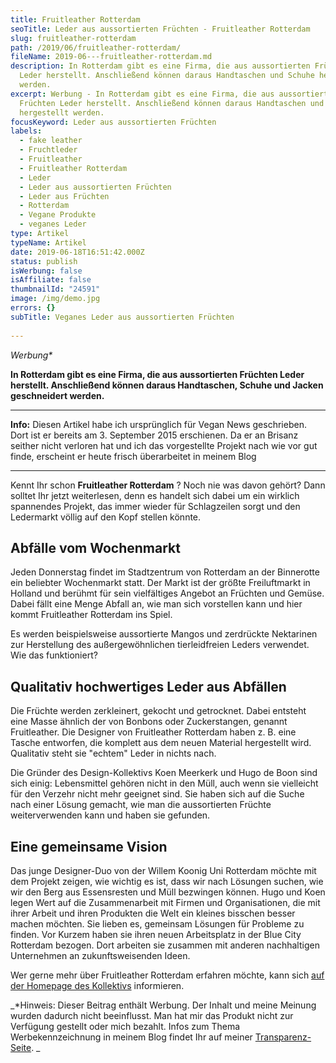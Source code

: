 ```yaml
---
title: Fruitleather Rotterdam
seoTitle: Leder aus aussortierten Früchten - Fruitleather Rotterdam
slug: fruitleather-rotterdam
path: /2019/06/fruitleather-rotterdam/
fileName: 2019-06---fruitleather-rotterdam.md
description: In Rotterdam gibt es eine Firma, die aus aussortierten Früchten
  Leder herstellt. Anschließend können daraus Handtaschen und Schuhe hergestellt
  werden.
excerpt: Werbung - In Rotterdam gibt es eine Firma, die aus aussortierten
  Früchten Leder herstellt. Anschließend können daraus Handtaschen und Schuhe
  hergestellt werden.
focusKeyword: Leder aus aussortierten Früchten
labels:
  - fake leather
  - Fruchtleder
  - Fruitleather
  - Fruitleather Rotterdam
  - Leder
  - Leder aus aussortierten Früchten
  - Leder aus Früchten
  - Rotterdam
  - Vegane Produkte
  - veganes Leder
type: Artikel
typeName: Artikel
date: 2019-06-18T16:51:42.000Z
status: publish
isWerbung: false
isAffiliate: false
thumbnailId: "24591"
image: /img/demo.jpg
errors: {}
subTitle: Veganes Leder aus aussortierten Früchten
  
---
```


_Werbung\*_

**In Rotterdam gibt es eine Firma, die aus aussortierten Früchten Leder
herstellt. Anschließend können daraus Handtaschen, Schuhe und Jacken
geschneidert werden.**

<hr />

**Info:** Diesen Artikel habe ich ursprünglich für Vegan News geschrieben. Dort
ist er bereits am 3. September 2015 erschienen. Da er an Brisanz seither nicht
verloren hat und ich das vorgestellte Projekt nach wie vor gut finde, erscheint
er heute frisch überarbeitet in meinem Blog

<hr />

Kennt Ihr schon **Fruitleather Rotterdam** ? Noch nie was davon gehört? Dann
solltet Ihr jetzt weiterlesen, denn es handelt sich dabei um ein wirklich
spannendes Projekt, das immer wieder für Schlagzeilen sorgt und den Ledermarkt
völlig auf den Kopf stellen könnte.

## Abfälle vom Wochenmarkt

Jeden Donnerstag findet im Stadtzentrum von Rotterdam an der Binnerotte ein
beliebter Wochenmarkt statt. Der Markt ist der größte Freiluftmarkt in Holland
und berühmt für sein vielfältiges Angebot an Früchten und Gemüse. Dabei fällt
eine Menge Abfall an, wie man sich vorstellen kann und hier kommt Fruitleather
Rotterdam ins Spiel.

Es werden beispielsweise aussortierte Mangos und zerdrückte Nektarinen zur
Herstellung des außergewöhnlichen tierleidfreien Leders verwendet. Wie das
funktioniert?

## Qualitativ hochwertiges Leder aus Abfällen

Die Früchte werden zerkleinert, gekocht und getrocknet. Dabei entsteht eine
Masse ähnlich der von Bonbons oder Zuckerstangen, genannt Fruitleather. Die
Designer von Fruitleather Rotterdam haben z. B. eine Tasche entworfen, die
komplett aus dem neuen Material hergestellt wird. Qualitativ steht sie "echtem"
Leder in nichts nach.

Die Gründer des Design-Kollektivs Koen Meerkerk und Hugo de Boon sind sich
einig: Lebensmittel gehören nicht in den Müll, auch wenn sie vielleicht für den
Verzehr nicht mehr geeignet sind. Sie haben sich auf die Suche nach einer Lösung
gemacht, wie man die aussortierten Früchte weiterverwenden kann und haben sie
gefunden.

## Eine gemeinsame Vision

Das junge Designer-Duo von der Willem Koonig Uni Rotterdam möchte mit dem
Projekt zeigen, wie wichtig es ist, dass wir nach Lösungen suchen, wie wir den
Berg aus Essensresten und Müll bezwingen können. Hugo und Koen legen Wert auf
die Zusammenarbeit mit Firmen und Organisationen, die mit ihrer Arbeit und ihren
Produkten die Welt ein kleines bisschen besser machen möchten. Sie lieben es,
gemeinsam Lösungen für Probleme zu finden. Vor Kurzem haben sie ihren neuen
Arbeitsplatz in der Blue City Rotterdam bezogen. Dort arbeiten sie zusammen mit
anderen nachhaltigen Unternehmen an zukunftsweisenden Ideen.

Wer gerne mehr über Fruitleather Rotterdam erfahren möchte, kann sich
[auf der Homepage des Kollektivs](https://fruitleather.nl/) informieren.

_\*Hinweis: Dieser Beitrag enthält Werbung. Der Inhalt und meine Meinung wurden
dadurch nicht beeinflusst. Man hat mir das Produkt nicht zur Verfügung gestellt
oder mich bezahlt. Infos zum Thema Werbekennzeichnung in meinem Blog findet Ihr
auf meiner [Transparenz-Seite](/werbung/). _

  
